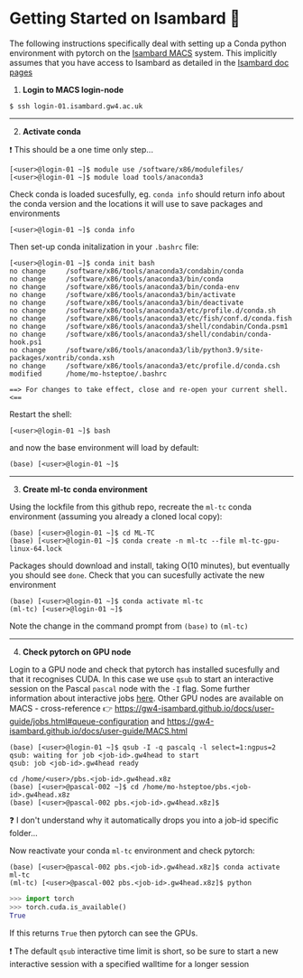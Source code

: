 # Getting Started on Isambard :rocket:

The following instructions specifically deal with setting up a Conda python environment with pytorch on the [Isambard MACS](https://gw4-isambard.github.io/docs/user-guide/MACS.html) system. This implicitly assumes that you have access to Isambard as detailed in the [Isambard doc pages](https://gw4-isambard.github.io/docs/index.html)

1. **Login to MACS login-node**

```Shell
$ ssh login-01.isambard.gw4.ac.uk
```
---

2. **Activate conda** 

:exclamation: This should be a one time only step...

```Shell
[<user>@login-01 ~]$ module use /software/x86/modulefiles/
[<user>@login-01 ~]$ module load tools/anaconda3
```

Check conda is loaded sucesfully, eg. `conda info` should return info about the conda version and the locations it will use to save packages and environments

```Shell
[<user>@login-01 ~]$ conda info
```
Then set-up conda initalization in your `.bashrc` file:
```Shell
[<user>@login-01 ~]$ conda init bash
no change     /software/x86/tools/anaconda3/condabin/conda
no change     /software/x86/tools/anaconda3/bin/conda
no change     /software/x86/tools/anaconda3/bin/conda-env
no change     /software/x86/tools/anaconda3/bin/activate
no change     /software/x86/tools/anaconda3/bin/deactivate
no change     /software/x86/tools/anaconda3/etc/profile.d/conda.sh
no change     /software/x86/tools/anaconda3/etc/fish/conf.d/conda.fish
no change     /software/x86/tools/anaconda3/shell/condabin/Conda.psm1
no change     /software/x86/tools/anaconda3/shell/condabin/conda-hook.ps1
no change     /software/x86/tools/anaconda3/lib/python3.9/site-packages/xontrib/conda.xsh
no change     /software/x86/tools/anaconda3/etc/profile.d/conda.csh
modified      /home/mo-hsteptoe/.bashrc

==> For changes to take effect, close and re-open your current shell. <==
```

Restart the shell:
```Shell
[<user>@login-01 ~]$ bash
```
and now the base environment will load by default:
```Shell
(base) [<user>@login-01 ~]$
```

---

3. **Create ml-tc conda environment**

Using the lockfile from this github repo, recreate the `ml-tc` conda environment (assuming you already a cloned local copy):
```Shell
(base) [<user>@login-01 ~]$ cd ML-TC
(base) [<user>@login-01 ~]$ conda create -n ml-tc --file ml-tc-gpu-linux-64.lock
```
Packages should download and install, taking O(10 minutes), but eventually you should see `done`. Check that you can sucesfully activate the new environment
```Shell
(base) [<user>@login-01 ~]$ conda activate ml-tc
(ml-tc) [<user>@login-01 ~]$
```
Note the change in the command prompt from `(base)` to `(ml-tc)`

---

4. **Check pytorch on GPU node**

Login to a GPU node and check that pytorch has installed sucesfully and that it recognises CUDA.  In this case we use `qsub` to start an interactive session on the Pascal `pascal` node with the `-I` flag.  Some further information about interactive jobs [here](https://gw4-isambard.github.io/docs/user-guide/jobs.html#interactive-job).  Other GPU nodes are available on MACS - cross-reference :point_right: https://gw4-isambard.github.io/docs/user-guide/jobs.html#queue-configuration and https://gw4-isambard.github.io/docs/user-guide/MACS.html

```Shell
(base) [<user>@login-01 ~]$ qsub -I -q pascalq -l select=1:ngpus=2
qsub: waiting for job <job-id>.gw4head to start
qsub: job <job-id>.gw4head ready

cd /home/<user>/pbs.<job-id>.gw4head.x8z
(base) [<user>@pascal-002 ~]$ cd /home/mo-hsteptoe/pbs.<job-id>.gw4head.x8z
(base) [<user>@pascal-002 pbs.<job-id>.gw4head.x8z]$
```
:question: I don't understand why it automatically drops you into a job-id specific folder...

Now reactivate your conda `ml-tc` environment and check pytorch:

```Shell
(base) [<user>@pascal-002 pbs.<job-id>.gw4head.x8z]$ conda activate ml-tc
(ml-tc) [<user>@pascal-002 pbs.<job-id>.gw4head.x8z]$ python
```
```Python
>>> import torch
>>> torch.cuda.is_available()
True
```
If this returns `True` then pytorch can see the GPUs.

:exclamation: The default `qsub` interactive time limit is short, so be sure to start a new interactive session with a specified walltime for a longer session
